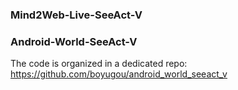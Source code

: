 

### Mind2Web-Live-SeeAct-V



### Android-World-SeeAct-V

The code is organized in a dedicated repo: https://github.com/boyugou/android_world_seeact_v